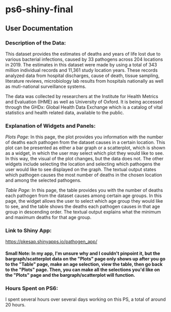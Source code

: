# ps6-shiny-final #

## User Documentation ##

### Description of the Data: ###
This dataset provides the estimates of deaths and years of life lost due to various bacterial infections, caused by 33 pathogens across 204 locations in 2019. The estimates in this dataset were made by using a total of 343 million individual records and 11,361 study location years. These records analyzed data from hospital discharges, cause of death, tissue sampling, literature reviews, microbiology lab results from hospitals nationally as well as muti-national surveillance systems.

The data was collected by researchers at the Institute for Health Metrics and Evaluation (IHME) as well as University of Oxford. It is being accessed through the GHDx: Global Health Data Exchange which is a catalog of vital statistics and health related data, available to the public.


### Explanation of Widgets and Panels: ###

_Plots Page:_
In this page, the plot provides you information with the number of deaths each pathogen from the dataset causes in a certain location. This plot can be presented as either a bar graph or a scatterplot, which is shown as a widget, in which the user may select which plot they would like to see. In this way, the visual of the plot changes, but the data does not. The other widgets include selecting the location and selecting which pathogens the user would like to see displayed on the graph. The textual output states which pathogen causes the most number of deaths in the chosen location and among the selected pathogens.

_Table Page:_
In this page, the table provides you with the number of deaths each pathogen from the dataset causes among certain age groups. In this page, the widget allows the user to select which age group they would like to see, and the table shows the deaths each pathogen causes in that age group in descending order. The textual output explains what the minimum and maximum deaths for that age group. 

### Link to Shiny App: ###
https://pkesap.shinyapps.io/pathogen_app/
#### Small Note: In my app, I'm unsure why and I couldn't pinpoint it, but the bargraph/scatterplot data on the "Plots" page only shows up after you go to the "Table" page, make an age selection, view the table, then go back to the "Plots" page. Then, you can make all the selections you'd like on the "Plots" page and the bargraph/scatterplot will function. ####

### Hours Spent on PS6: ###
I spent several hours over several days working on this PS, a total of around 20 hours. 
